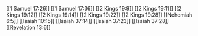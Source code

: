 [[1 Samuel 17:26]]
[[1 Samuel 17:36]]
[[2 Kings 19:9]]
[[2 Kings 19:11]]
[[2 Kings 19:12]]
[[2 Kings 19:14]]
[[2 Kings 19:22]]
[[2 Kings 19:28]]
[[Nehemiah 6:5]]
[[Isaiah 10:15]]
[[Isaiah 37:14]]
[[Isaiah 37:23]]
[[Isaiah 37:28]]
[[Revelation 13:6]]
